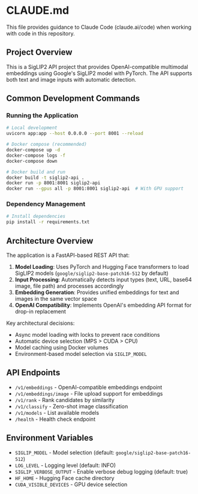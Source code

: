# CLAUDE.md

This file provides guidance to Claude Code (claude.ai/code) when working with code in this repository.

## Project Overview

This is a SigLIP2 API project that provides OpenAI-compatible multimodal embeddings using Google's SigLIP2 model with PyTorch. The API supports both text and image inputs with automatic detection.

## Common Development Commands

### Running the Application

```bash
# Local development
uvicorn app:app --host 0.0.0.0 --port 8001 --reload

# Docker compose (recommended)
docker-compose up -d
docker-compose logs -f
docker-compose down

# Docker build and run
docker build -t siglip2-api .
docker run -p 8001:8001 siglip2-api
docker run --gpus all -p 8001:8001 siglip2-api  # With GPU support
```

### Dependency Management

```bash
# Install dependencies
pip install -r requirements.txt
```

## Architecture Overview

The application is a FastAPI-based REST API that:

1. **Model Loading**: Uses PyTorch and Hugging Face transformers to load SigLIP2 models (`google/siglip2-base-patch16-512` by default)
2. **Input Processing**: Automatically detects input types (text, URL, base64 image, file path) and processes accordingly
3. **Embedding Generation**: Provides unified embeddings for text and images in the same vector space
4. **OpenAI Compatibility**: Implements OpenAI's embedding API format for drop-in replacement

Key architectural decisions:
- Async model loading with locks to prevent race conditions
- Automatic device selection (MPS > CUDA > CPU)
- Model caching using Docker volumes
- Environment-based model selection via `SIGLIP_MODEL`

## API Endpoints

- `/v1/embeddings` - OpenAI-compatible embeddings endpoint
- `/v1/embeddings/image` - File upload support for embeddings
- `/v1/rank` - Rank candidates by similarity
- `/v1/classify` - Zero-shot image classification
- `/v1/models` - List available models
- `/health` - Health check endpoint

## Environment Variables

- `SIGLIP_MODEL` - Model selection (default: `google/siglip2-base-patch16-512`)
- `LOG_LEVEL` - Logging level (default: INFO)
- `SIGLIP_VERBOSE_OUTPUT` - Enable verbose debug logging (default: true)
- `HF_HOME` - Hugging Face cache directory
- `CUDA_VISIBLE_DEVICES` - GPU device selection
